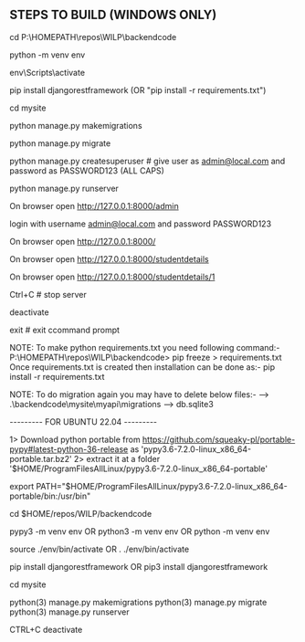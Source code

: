 STEPS TO BUILD (WINDOWS ONLY)
-----------------------------

cd P:\HOMEPATH\repos\WILP\backendcode

python -m venv env

env\Scripts\activate

pip install djangorestframework (OR "pip install -r requirements.txt")

cd mysite

python manage.py makemigrations

python manage.py migrate

python manage.py createsuperuser # give user as admin@local.com and password as PASSWORD123 (ALL CAPS)

python manage.py runserver

On browser open http://127.0.0.1:8000/admin

login with username admin@local.com and password PASSWORD123

On browser open http://127.0.0.1:8000/

On browser open http://127.0.0.1:8000/studentdetails

On browser open http://127.0.0.1:8000/studentdetails/1

Ctrl+C # stop server

deactivate

exit # exit ccommand prompt




NOTE: To make python requirements.txt you need following command:-
P:\HOMEPATH\repos\WILP\backendcode> pip freeze > requirements.txt
Once requirements.txt is created then installation can be done as:-
pip install -r requirements.txt




NOTE: To do migration again you may have to delete below files:-
--> .\backendcode\mysite\myapi\migrations
--> db.sqlite3




--------- FOR UBUNTU 22.04 ---------

1> Download python portable from https://github.com/squeaky-pl/portable-pypy#latest-python-36-release as 'pypy3.6-7.2.0-linux_x86_64-portable.tar.bz2'
2> extract it at a folder '$HOME/ProgramFilesAllLinux/pypy3.6-7.2.0-linux_x86_64-portable'

export PATH="$HOME/ProgramFilesAllLinux/pypy3.6-7.2.0-linux_x86_64-portable/bin:/usr/bin"

cd $HOME/repos/WILP/backendcode

pypy3 -m venv env
OR
python3 -m venv env
OR
python -m venv env

source ./env/bin/activate
OR
. ./env/bin/activate

pip install djangorestframework
OR
pip3 install djangorestframework

cd mysite

python(3) manage.py makemigrations
python(3) manage.py migrate
python(3) manage.py runserver

CTRL+C
deactivate
